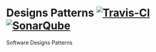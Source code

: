 # Designs Patterns  [![Travis-CI](https://api.travis-ci.org/albertoiNET/designpatterns.svg?branch=master)](https://travis-ci.org/albertoiNET/designpatterns)  [![SonarQube](https://sonarcloud.io/api/project_badges/measure?project=net.albertoi%3Adesign-patterns&metric=alert_status)](https://sonarcloud.io/dashboard?id=net.albertoi%3Adesign-patterns)

Software Designs Patterns 

